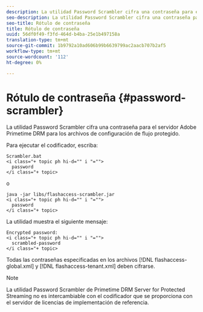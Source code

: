 ```yaml
---
description: La utilidad Password Scrambler cifra una contraseña para el servidor Adobe Primetime DRM para los archivos de configuración de flujo protegido.
seo-description: La utilidad Password Scrambler cifra una contraseña para el servidor Adobe Primetime DRM para los archivos de configuración de flujo protegido.
seo-title: Rótulo de contraseña
title: Rótulo de contraseña
uuid: 56df0f49-f3fd-464d-b4ba-25e1b497158a
translation-type: tm+mt
source-git-commit: 1b9792a10ad606b99b6639799ac2aacb707b2af5
workflow-type: tm+mt
source-wordcount: '112'
ht-degree: 0%

---
```



# Rótulo de contraseña {#password-scrambler}

La utilidad Password Scrambler cifra una contraseña para el servidor Adobe Primetime DRM para los archivos de configuración de flujo protegido.

Para ejecutar el codificador, escriba:

```
Scrambler.bat  
<i class="+ topic ph hi-d="" i "="">
  password 
</i class="+ topic>
```

o

```
java -jar libs/flashaccess-scrambler.jar  
<i class="+ topic ph hi-d="" i "="">
  password  
</i class="+ topic>
```

La utilidad muestra el siguiente mensaje:

```
Encrypted password:  
<i class="+ topic ph hi-d="" i "="">
  scrambled-password 
</i class="+ topic>
```

Todas las contraseñas especificadas en los archivos [!DNL flashaccess-global.xml] y [!DNL flashaccess-tenant.xml] deben cifrarse.

>[!NOTE]
>
>La utilidad Password Scrambler de Primetime DRM Server for Protected Streaming no es intercambiable con el codificador que se proporciona con el servidor de licencias de implementación de referencia.